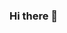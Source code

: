 ### Hi there 👋

<!--
**Mabitasan/Mabitasan** is a ✨ _special_ ✨ repository because its `README.md` (this file) appears on your GitHub profile.

Here are some ideas to get you started:

- 🔭 I’m currently working on ...
- 🌱 I’m currently learning ...
- 👯 I’m looking to collaborate on ...
- 🤔 I’m looking for help with ...
- 💬 Ask me about ...
- 📫 How to reach me: ...
- 😄 Pronouns: ...
- ⚡ Fun fact: ...
<html>
<head>
   <title> Be Yourself - Mary Rose Mabitasan </title>
  
      #p1 { https://www.google.com/search?q=try+it+yourself&rlz=1C1CHWL_enPH940PH941&sxsrf=ALeKk01SdUbxGhzXqwSzemJcwRPbL1iXPQ:1615634506011&source=lnms&tbm=isch&biw=850&bih=608#imgrc=hDAWmFrM8hg7fM ;
         font-style: monospace;
      }
      #p2 { https://www.google.com/search?q=be+yourself&tbm=isch&ved=2ahUKEwjts_rHk63vAhWCA6YKHe1FBQAQ2-cCegQIABAA&oq=be+yourself&gs_lcp=CgNpbWcQAzIHCAAQsQMQQzIHCAAQsQMQQzIECAAQQzIECAAQQzIECAAQQzIECAAQQzICCAAyAggAMgIIADICCAA6BggAEAcQHlDnhQVYmIgFYNeUBWgAcAB4AIABbIgBywGSAQMxLjGYAQCgAQGqAQtnd3Mtd2l6LWltZ8ABAQ&sclient=img&ei=TKBMYO3dO4KHmAXtixU&bih=608&biw=850&rlz=1C1CHWL_enPH940PH941#imgrc=5k9e-rQKBugLVM ;
         font-style: monospace;
      }
      #p3 { https://www.google.com/search?q=be+yourself&tbm=isch&ved=2ahUKEwjts_rHk63vAhWCA6YKHe1FBQAQ2-cCegQIABAA&oq=be+yourself&gs_lcp=CgNpbWcQAzIHCAAQsQMQQzIHCAAQsQMQQzIECAAQQzIECAAQQzIECAAQQzIECAAQQzICCAAyAggAMgIIADICCAA6BggAEAcQHlDnhQVYmIgFYNeUBWgAcAB4AIABbIgBywGSAQMxLjGYAQCgAQGqAQtnd3Mtd2l6LWltZ8ABAQ&sclient=img&ei=TKBMYO3dO4KHmAXtixU&bih=608&biw=850&rlz=1C1CHWL_enPH940PH941#imgrc=5k9e-rQKBugLVM&imgdii=PnJtgrEx7XMOsM ;
         font-style: monospace;
 

   
</body>
</html>



<head>
<style>
#header {
    background-color: yellow;
    color:pink;
    text-align:center;
    padding:5px;
}
#nav {
    line-height:25px;
    background-color:#48D1CC;
el    color:fb friends;
    height:200px;
    width:110px;
    float: center;
    padding:5px;	      
}
#section {
    width:200px;
    float: center;
    padding:9px;	 	 
}
#footer {
    background-color: steel yellow;
    color:pink;
    clear:both;
    text-align:center;
   padding:5px;	 	 
}
</style>
</head>

<body>

<div id="header">
<h1>BIG Life</h1>
</div>
<body>
<h1 style="color:green"
The life </h1>

<p style="color:Steelgreen">
<div id="nav">
Time<br>
love<br>
god<br>
</div>
</div>
<body>
<h1 style="color:RoyalBlue"
The life </h1>

<p style="color:SteelBlue">

This life.</p>
<head>
<style>
.ani {
background-color:steelblue;
color:white;
margin:12px;
padding:12px;
border:3px solid mediumturquoise;
}	
</style>
</head>
</body>
<div id="section">

<h2>My life</h2>

The greatest happiness of life is the conviction that we are loved; loved for ourselves, or rather, loved in spite of ourselves."

<p>
Love. It's chemical, it's elusive, and ephemeral. It's so powerful that it can be hard to describe. Discussing the topic may seem daunting for that very reason. But what better time than Valentine's Day to make an attempt at a grand gesture and expression of affection to the apple of your eye? Challenging as it may be, the task becomes much easier if your look to the love letters and sayings of some of the most famous writers, actors, and even philosophers from history.
</p>



</html>
<header>
      <nav>
         <h1>  </h1>
         <p style="float: right">
            <a href="#"> Home </a> |
            <a href="#"> About </a> |
            <a href="#"> Contact Us </a> |
            <a href="#"> Terms of Services </a> |
            <a href="#"> Privacy Policy </a>


<div id="footer">
� 2021
</div>

</body>
</html>
Aa


